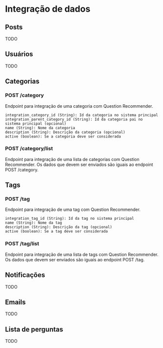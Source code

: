 # Integração de dados

## Posts
TODO

## Usuários
TODO

## Categorias

### POST /category
Endpoint para integração de uma categoria com Question Recommender.
```
integration_category_id (String): Id da categoria no sistema principal
integration_parent_category_id (String): Id da categoria pai no sistema principal (opcional)
name (String): Nome da categoria
description (String): Descrição da categoria (opcional)
active (boolean): Se a categoria deve ser considerada 
```

### POST /category/list
Endpoint para integração de uma lista de categorias com Question Recommender. Os dados que devem ser enviados são iguais ao endpoint POST /category.

## Tags

### POST /tag
Endpoint para integração de uma tag com Question Recommender.
```
integration_tag_id (String): Id da tag no sistema principal
name (String): Nome da tag
description (String): Descrição da tag (opcional)
active (boolean): Se a tag deve ser considerada 
```

### POST /tag/list
Endpoint para integração de uma lista de tags com Question Recommender. Os dados que devem ser enviados são iguais ao endpoint POST /tag.

## Notificações
TODO

## Emails
TODO

## Lista de perguntas
TODO